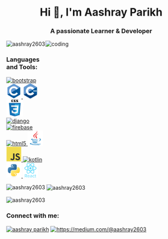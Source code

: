 <h1 align="center">Hi 👋, I'm Aashray Parikh</h1>
<h3 align="center">A passionate Learner & Developer</h3>

<img align="right" alt="coding" width="400" height="300" src="https://imgs.search.brave.com/YfEzujpYttqN49qnxRHEfFjzGsA2Cg8dDjrmr4rRfDc/rs:fit:800:600:1/g:ce/aHR0cHM6Ly9jZG4u/ZHJpYmJibGUuY29t/L3VzZXJzLzEyOTI2/Nzcvc2NyZWVuc2hv/dHMvNjEzOTE2Ny9h/dmVudG8uZ2lm.gif">

<p align="left"> <img src="https://komarev.com/ghpvc/?username=aashray2603&label=Profile%20views&color=0e75b6&style=flat" alt="aashray2603"/> </p>

<h3 align="left">Languages and Tools:</h3>
<p align="left"> <a href="https://getbootstrap.com" target="_blank" rel="noreferrer"> <img src="https://imgs.search.brave.com/jyJOIwZPybNwTHmp-uQqpTtK0-IhN8ptKu1gEHYZZ6U/rs:fit:400:400:1/g:ce/aHR0cHM6Ly9kaWdp/dGFsLmNvbS93cC1j/b250ZW50L3VwbG9h/ZHMvQm9vdHN0cmFw/LnBuZz94Mzg5NDQ" alt="bootstrap" width="40" height="40"/> </a> <a href="https://www.cprogramming.com/" target="_blank" rel="noreferrer"> <img src="https://raw.githubusercontent.com/devicons/devicon/master/icons/c/c-original.svg" alt="c" width="40" height="40"/> </a> <a href="https://www.w3schools.com/cpp/" target="_blank" rel="noreferrer"> <img src="https://raw.githubusercontent.com/devicons/devicon/master/icons/cplusplus/cplusplus-original.svg" alt="cplusplus" width="40" height="40"/> </a> <a href="https://www.w3schools.com/css/" target="_blank" rel="noreferrer"> <img src="https://raw.githubusercontent.com/devicons/devicon/master/icons/css3/css3-original-wordmark.svg" alt="css3" width="45" height="45"/> </a> <a href="https://www.djangoproject.com/" target="_blank" rel="noreferrer"> <img src="https://cdn.worldvectorlogo.com/logos/django.svg" alt="django" width="40" height="40"/> </a> <a href="https://firebase.google.com/" target="_blank" rel="noreferrer"> <img src="https://www.vectorlogo.zone/logos/firebase/firebase-icon.svg" alt="firebase" width="40" height="40"/> </a> <a href="https://www.w3.org/html/" target="_blank" rel="noreferrer"> <img src="https://imgs.search.brave.com/g6zdyLn2fuTshy9EkFOg8H_ICBpXx6wo83fsVDhnhCg/rs:fit:474:225:1/g:ce/aHR0cHM6Ly90c2Ux/Lm1tLmJpbmcubmV0/L3RoP2lkPU9JUC4t/QWpRbGxOQ1pQM0Jw/N2dIc1ZfeVNRSGFI/YSZwaWQ9QXBp" alt="html5" width="40" height="40"/> </a> <a href="https://www.java.com" target="_blank" rel="noreferrer"> <img src="https://raw.githubusercontent.com/devicons/devicon/master/icons/java/java-original.svg" alt="java" width="40" height="40"/> </a> <a href="https://developer.mozilla.org/en-US/docs/Web/JavaScript" target="_blank" rel="noreferrer"> <img src="https://raw.githubusercontent.com/devicons/devicon/master/icons/javascript/javascript-original.svg" alt="javascript" width="40" height="40"/> </a> <a href="https://kotlinlang.org" target="_blank" rel="noreferrer"> <img src="https://www.vectorlogo.zone/logos/kotlinlang/kotlinlang-icon.svg" alt="kotlin" width="40" height="40"/> </a> <a href="https://www.python.org" target="_blank" rel="noreferrer"> <img src="https://raw.githubusercontent.com/devicons/devicon/master/icons/python/python-original.svg" alt="python" width="40" height="40"/> </a> <a href="https://reactjs.org/" target="_blank" rel="noreferrer"> <img src="https://raw.githubusercontent.com/devicons/devicon/master/icons/react/react-original-wordmark.svg" alt="react" width="40" height="40"/> </a> </p>

<p><img align="left" src="https://github-readme-stats.vercel.app/api/top-langs?username=aashray2603&show_icons=true&locale=en&layout=compact" alt="aashray2603"/></p>

<p>&nbsp;<img align="center" src="https://github-readme-stats.vercel.app/api?username=aashray2603&show_icons=true&locale=en" alt="aashray2603"/></p>

<p><img align="center" src="https://github-readme-streak-stats.herokuapp.com/?user=aashray2603&" alt="aashray2603"/>

<h3 align="left">Connect with me:</h3>
<p align="left">
<a href="https://www.linkedin.com/in/aashray-parikh-a139b9234" target="blank"><img align="center" src="https://imgs.search.brave.com/bSOXjp_asyo-gMdQaSf_e_oPkgqkhh7dJyUpvI_Ji3s/rs:fit:1000:1000:1/g:ce/aHR0cDovL3NlcXVv/aWFwZXJzb25uZWwu/Y29tL3dwLWNvbnRl/bnQvdXBsb2Fkcy8y/MDE0LzA1L2xpbmtl/ZGluc3F1YXJlbG9n/by5wbmc" alt="aashray parikh" height="40" width="40" /></a>
<a href="https://medium.com/@aashray2603" target="blank"><img align="center" src="https://raw.githubusercontent.com/rahuldkjain/github-profile-readme-generator/master/src/images/icons/Social/medium.svg" alt="https://medium.com/@aashray2603" height="38" width="40" /></a>
</p>
